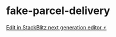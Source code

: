 # fake-parcel-delivery

[Edit in StackBlitz next generation editor ⚡️](https://stackblitz.com/~/github.com/ibobo/fake-parcel-delivery)